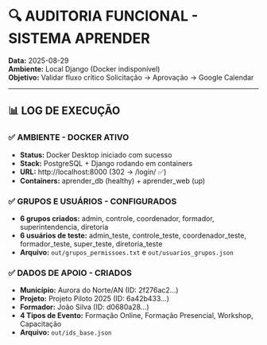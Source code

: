 # 🔍 AUDITORIA FUNCIONAL - SISTEMA APRENDER
**Data:** 2025-08-29  
**Ambiente:** Local Django (Docker indisponível)  
**Objetivo:** Validar fluxo crítico Solicitação → Aprovação → Google Calendar

---

## 📊 LOG DE EXECUÇÃO

### ✅ AMBIENTE - DOCKER ATIVO
- **Status:** Docker Desktop iniciado com sucesso
- **Stack:** PostgreSQL + Django rodando em containers
- **URL:** http://localhost:8000 (302 → /login/ ✅)
- **Containers:** aprender_db (healthy) + aprender_web (up)

### ✅ GRUPOS E USUÁRIOS - CONFIGURADOS
- **6 grupos criados:** admin, controle, coordenador, formador, superintendencia, diretoria
- **6 usuários de teste:** admin_teste, controle_teste, coordenador_teste, formador_teste, super_teste, diretoria_teste
- **Arquivo:** `out/grupos_permissoes.txt` e `out/usuarios_grupos.json`

### ✅ DADOS DE APOIO - CRIADOS
- **Município:** Aurora do Norte/AN (ID: 2f276ac2...)
- **Projeto:** Projeto Piloto 2025 (ID: 6a42b433...)
- **Formador:** João Silva (ID: d0680a28...)
- **4 Tipos de Evento:** Formação Online, Formação Presencial, Workshop, Capacitação
- **Arquivo:** `out/ids_base.json`
